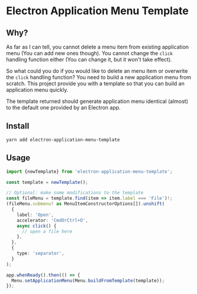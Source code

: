 # Electron Application Menu Template


## Why?

As far as I can tell, you cannot delete a menu item from existing application menu (You can add new ones though). You cannot change the `click` handling function either (You can change it, but it won't take effect).

So what could you do if you would like to delete an menu item or overwrite the `click` handling function? You need to build a new application menu from scratch. This project provide you with a template so that you can build an application menu quickly.

The template returned should generate application menu identical (almost) to the default one provided by an Electron app.


## Install

```
yarn add electron-application-menu-template
```


## Usage

```ts
import {newTemplate} from 'electron-application-menu-template';

const template = newTemplate();

// Optional: make some modifications to the template
const fileMenu = template.find(item => item.label === 'File')!;
(fileMenu.submenu! as MenuItemConstructorOptions[]).unshift(
  {
    label: 'Open',
    accelerator: 'CmdOrCtrl+O',
    async click() {
      // open a file here
    },
  },
  {
    type: 'separator',
  }
);

app.whenReady().then(() => {
  Menu.setApplicationMenu(Menu.buildFromTemplate(template));
});
```
